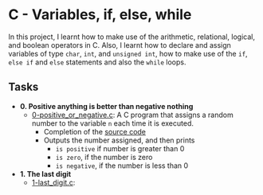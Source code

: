 # **C - Variables, if, else, while**
In this project, I learnt how to make use of the arithmetic, relational, logical, and boolean operators in C.  Also, I learnt how to declare and assign variables of type `char`, `int`, and `unsigned int`, how to make use of the `if`, `else if` and `else` statements and also the `while` loops. 
## **Tasks** 
- **0. Positive anything is better than negative nothing**
  - [0-positive_or_negative.c](./0-positive_or_negative.c): A C program that assigns a random number to the variable `n` each time it is executed.
    * Completion of the [source code](https://alx-intranet.hbtn.io/rltoken/rrqNDWjrCWdARnWFLPExPw)
    * Outputs the number assigned, and then prints
      * `is positive` if number is greater than 0
      * `is zero`, if the number is zero
      * `is negative`, if the number is less than 0
- **1. The last digit**
  - [1-last_digit.c](./1-last_digit.c):

